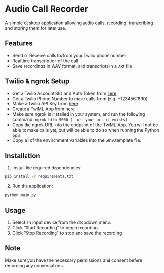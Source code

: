 # Audio Call Recorder

A simple desktop application allowing audio calls, recording, transcribing and storing them for later use.

## Features
- Send or Receive calls to/from your Twilio phone number
- Realtime transcription of the call
- Save recordings in WAV format, and transcripts in a .txt file

## Twilio & ngrok Setup
- Get a Twilio Account SID and Auth Token from [here](https://www.twilio.com/console)
- Get a Twilio Phone Number to make calls from (e.g. +1234567890)
- Make a Twilio API Key from [here](https://www.twilio.com/console/voice/apikeys)
- Create a TwiML App from [here](https://www.twilio.com/console/voice/twiml/apps)
- Make sure ngrok is installed in your system, and run the following command:
`ngrok http 5000 [--url your_url_if_exists]`
- Copy the ngrok URL into the endpoint of the TwiML App. You will not be able to make calls yet, but will be able to do so when running the Python app.
- Copy all of the environment variables into the .env.template file.
## Installation

1. Install the required dependencies:
```bash
pip install -r requirements.txt
```

2. Run the application:
```bash
python main.py
```

## Usage
1. Select an input device from the dropdown menu.
2. Click "Start Recording" to begin recording
3. Click "Stop Recording" to stop and save the recording

## Note
Make sure you have the necessary permissions and consent before recording any conversations.
